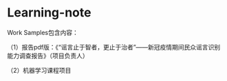 # Learning-note
Work Samples包含内容：

（1）报告pdf版：《“谣言止于智者，更止于治者”——新冠疫情期间民众谣言识别能力调查报告》（项目负责人）

（2）机器学习课程项目

